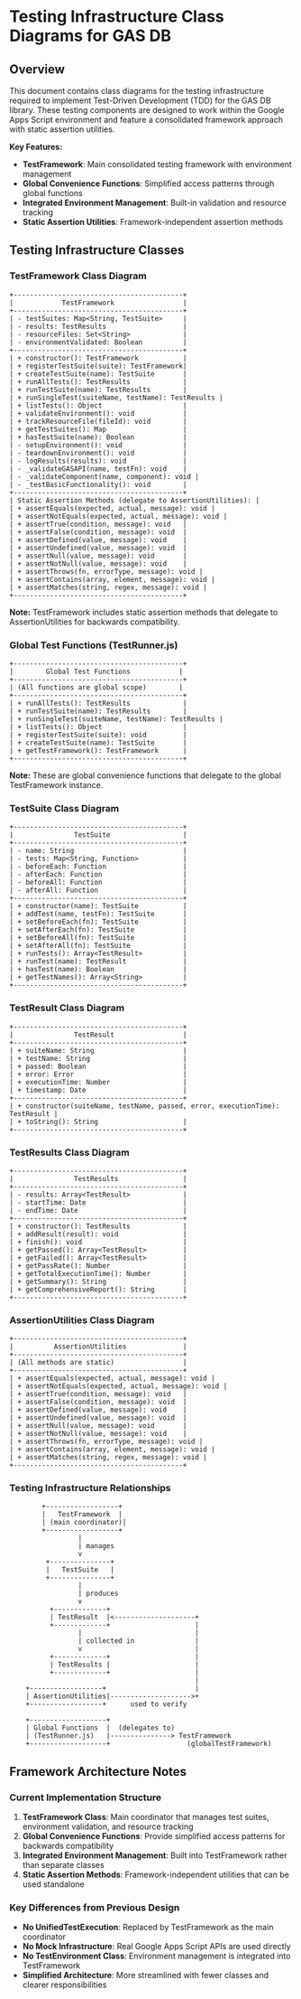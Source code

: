 # Testing Infrastructure Class Diagrams for GAS DB

## Overview

This document contains class diagrams for the testing infrastructure required to implement Test-Driven Development (TDD) for the GAS DB library. These testing components are designed to work within the Google Apps Script environment and feature a consolidated framework approach with static assertion utilities.

**Key Features:**

- **TestFramework**: Main consolidated testing framework with environment management
- **Global Convenience Functions**: Simplified access patterns through global functions
- **Integrated Environment Management**: Built-in validation and resource tracking
- **Static Assertion Utilities**: Framework-independent assertion methods

## Testing Infrastructure Classes

### TestFramework Class Diagram

```text
+------------------------------------------+
|            TestFramework                 |
+------------------------------------------+
| - testSuites: Map<String, TestSuite>     |
| - results: TestResults                   |
| - resourceFiles: Set<String>             |
| - environmentValidated: Boolean          |
+------------------------------------------+
| + constructor(): TestFramework           |
| + registerTestSuite(suite): TestFramework|
| + createTestSuite(name): TestSuite       |
| + runAllTests(): TestResults             |
| + runTestSuite(name): TestResults        |
| + runSingleTest(suiteName, testName): TestResults |
| + listTests(): Object                    |
| + validateEnvironment(): void            |
| + trackResourceFile(fileId): void        |
| + getTestSuites(): Map                   |
| + hasTestSuite(name): Boolean            |
| - setupEnvironment(): void               |
| - teardownEnvironment(): void            |
| - logResults(results): void              |
| - _validateGASAPI(name, testFn): void    |
| - _validateComponent(name, component): void |
| - _testBasicFunctionality(): void        |
+------------------------------------------+
| Static Assertion Methods (delegate to AssertionUtilities): |
| + assertEquals(expected, actual, message): void |
| + assertNotEquals(expected, actual, message): void |
| + assertTrue(condition, message): void   |
| + assertFalse(condition, message): void  |
| + assertDefined(value, message): void    |
| + assertUndefined(value, message): void  |
| + assertNull(value, message): void       |
| + assertNotNull(value, message): void    |
| + assertThrows(fn, errorType, message): void |
| + assertContains(array, element, message): void |
| + assertMatches(string, regex, message): void |
+------------------------------------------+
```

**Note:** TestFramework includes static assertion methods that delegate to AssertionUtilities for backwards compatibility.

### Global Test Functions (TestRunner.js)

```text
+------------------------------------------+
|        Global Test Functions            |
+------------------------------------------+
| (All functions are global scope)        |
+------------------------------------------+
| + runAllTests(): TestResults             |
| + runTestSuite(name): TestResults        |
| + runSingleTest(suiteName, testName): TestResults |
| + listTests(): Object                    |
| + registerTestSuite(suite): void         |
| + createTestSuite(name): TestSuite       |
| + getTestFramework(): TestFramework      |
+------------------------------------------+
```

**Note:** These are global convenience functions that delegate to the global TestFramework instance.

### TestSuite Class Diagram

```text
+------------------------------------------+
|               TestSuite                  |
+------------------------------------------+
| - name: String                           |
| - tests: Map<String, Function>           |
| - beforeEach: Function                   |
| - afterEach: Function                    |
| - beforeAll: Function                    |
| - afterAll: Function                     |
+------------------------------------------+
| + constructor(name): TestSuite           |
| + addTest(name, testFn): TestSuite       |
| + setBeforeEach(fn): TestSuite           |
| + setAfterEach(fn): TestSuite            |
| + setBeforeAll(fn): TestSuite            |
| + setAfterAll(fn): TestSuite             |
| + runTests(): Array<TestResult>          |
| + runTest(name): TestResult              |
| + hasTest(name): Boolean                 |
| + getTestNames(): Array<String>          |
+------------------------------------------+
```

### TestResult Class Diagram

```text
+------------------------------------------+
|               TestResult                 |
+------------------------------------------+
| + suiteName: String                      |
| + testName: String                       |
| + passed: Boolean                        |
| + error: Error                           |
| + executionTime: Number                  |
| + timestamp: Date                        |
+------------------------------------------+
| + constructor(suiteName, testName, passed, error, executionTime): TestResult |
| + toString(): String                     |
+------------------------------------------+
```

### TestResults Class Diagram

```text
+------------------------------------------+
|               TestResults                |
+------------------------------------------+
| - results: Array<TestResult>             |
| - startTime: Date                        |
| - endTime: Date                          |
+------------------------------------------+
| + constructor(): TestResults             |
| + addResult(result): void                |
| + finish(): void                         |
| + getPassed(): Array<TestResult>         |
| + getFailed(): Array<TestResult>         |
| + getPassRate(): Number                  |
| + getTotalExecutionTime(): Number        |
| + getSummary(): String                   |
| + getComprehensiveReport(): String       |
+------------------------------------------+
```

### AssertionUtilities Class Diagram

```text
+------------------------------------------+
|          AssertionUtilities              |
+------------------------------------------+
| (All methods are static)                 |
+------------------------------------------+
| + assertEquals(expected, actual, message): void |
| + assertNotEquals(expected, actual, message): void |
| + assertTrue(condition, message): void   |
| + assertFalse(condition, message): void  |
| + assertDefined(value, message): void    |
| + assertUndefined(value, message): void  |
| + assertNull(value, message): void       |
| + assertNotNull(value, message): void    |
| + assertThrows(fn, errorType, message): void |
| + assertContains(array, element, message): void |
| + assertMatches(string, regex, message): void |
+------------------------------------------+
```

### Testing Infrastructure Relationships

```text
        +------------------+
        |   TestFramework  |
        | (main coordinator)|
        +------------------+
                 |
                 | manages
                 v
         +---------------+
         |   TestSuite   |
         +---------------+
                 |
                 | produces
                 v
          +-------------+
          | TestResult  |<--------------------+
          +-------------+                     |
                 |                            |
                 | collected in               |
                 v                            |
          +-------------+                     |
          | TestResults |                     |
          +-------------+                     |
                                              |
    +------------------+                      |
    | AssertionUtilities|-------------------->+
    +------------------+      used to verify

    +-------------------+
    | Global Functions  |  (delegates to)
    | (TestRunner.js)   |---------------> TestFramework
    +-------------------+                   (globalTestFramework)
```

## Framework Architecture Notes

### Current Implementation Structure

1. **TestFramework Class**: Main coordinator that manages test suites, environment validation, and resource tracking
2. **Global Convenience Functions**: Provide simplified access patterns for backwards compatibility
3. **Integrated Environment Management**: Built into TestFramework rather than separate classes
4. **Static Assertion Methods**: Framework-independent utilities that can be used standalone

### Key Differences from Previous Design

- **No UnifiedTestExecution**: Replaced by TestFramework as the main coordinator
- **No Mock Infrastructure**: Real Google Apps Script APIs are used directly
- **No TestEnvironment Class**: Environment management is integrated into TestFramework
- **Simplified Architecture**: More streamlined with fewer classes and clearer responsibilities
